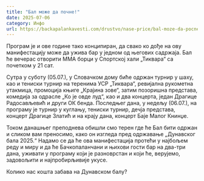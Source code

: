 ```yaml
---
title: "Бал може да почне!"
date: 2025-07-06
category: Инфо
url: https://backapalankavesti.com/drustvo/nase-price/bal-moze-da-pocne/
---
```


Програм је и ове године тако конципиран, да свако ко дође на ову манифестацију може да ужива бар у једном од његових садржаја. Бал ће вечерас отворити ММА борци у Спортској хали „Тиквара“ са почетком у 21 сат.

Сутра у суботу (05.07.), у Словачком дому биће одржан турнир у шаху, као и тениски турнир на теренима УСР „Тиквара“, ревијална рукометна утакмица, промоција књиге „Крајина зове“, затим позоришна представа, комедија за одрасле „Ко је овде луд“, као и два концерта, један Драгице Радосављевић и други ОК бенда. Последњег дана, у недељу (06.07.), на програму је турнир у куглању, тениски турнир, дечја представа, концерт Драгице Златић и на крају дана, концерт Баје Малог Книнџе.

Током данашњег преподнева обишли смо терен где ће Бал бити одржан и сликом вам преносимо, како он изгледа пред одржавање „Дунавског бала 2025.“ Надамо се да ће ова манифестација протећи у најбољем реду и миру и да ће Бачкопаланчани и њихови гости бар на два-три дана, уживати у програму који је разноврстан и који ће, верујемо, задовољити и најпробирљивије укусе.

Колико нас кошта забава на Дунавском балу?
